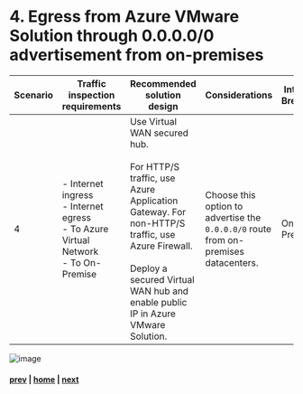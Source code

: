 # 4. Egress from Azure VMware Solution through 0.0.0.0/0 advertisement from on-premises
| Scenario | Traffic inspection requirements | Recommended solution design | Considerations | Internet Breakout |
|---|----|---|---|---|
| 4 | - Internet ingress <br> - Internet egress <br> - To Azure Virtual Network <br> - To On-Premise| Use Virtual WAN secured hub. </br></br>  For HTTP/S traffic, use Azure Application Gateway. For non-HTTP/S traffic, use Azure Firewall.</br></br> Deploy a secured Virtual WAN hub and enable public IP in Azure VMware Solution. | Choose this option to advertise the `0.0.0.0/0` route from on-premises datacenters. | On-Premise

![image](https://user-images.githubusercontent.com/97964083/216826417-fc2178e4-7f6b-4265-b6d2-d72d1dad057b.png)


#### [prev](https://github.com/jasonamedina/FTALive-Sessions/blob/main/content/avs/Scenario%203.md) | [home](./readme.md)  | [next](https://github.com/jasonamedina/FTALive-Sessions/blob/main/content/avs/Scenario%205.md)
